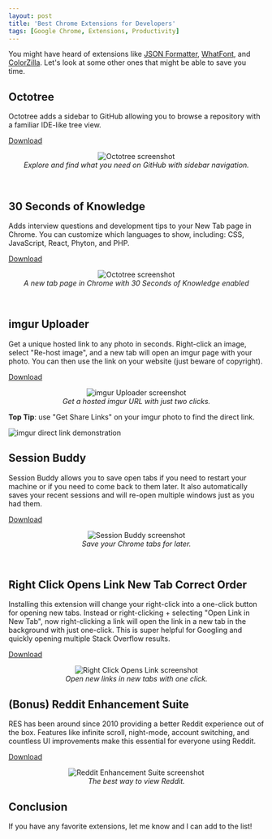 ```yaml
---
layout: post
title: 'Best Chrome Extensions for Developers'
tags: [Google Chrome, Extensions, Productivity]
---
```


You might have heard of extensions like <a href="https://chrome.google.com/webstore/detail/json-formatter/bcjindcccaagfpapjjmafapmmgkkhgoa?hl=en" target="_blank">JSON Formatter</a>, <a href="https://chrome.google.com/webstore/detail/whatfont/jabopobgcpjmedljpbcaablpmlmfcogm?hl=en" target="_blank">WhatFont</a>, and <a href="https://chrome.google.com/webstore/detail/colorzilla/bhlhnicpbhignbdhedgjhgdocnmhomnp?hl=en" target="_blank">ColorZilla</a>. Let's look at some other ones that might be able to save you time.

## Octotree

Octotree adds a sidebar to GitHub allowing you to browse a repository with a familiar IDE-like tree view.

<a href="https://chrome.google.com/webstore/detail/octotree/bkhaagjahfmjljalopjnoealnfndnagc" target="_blank">Download</a>

<p align="center">
  <img src="https://i.imgur.com/fOHbGbx.jpg" alt="Octotree screenshot"> <br>
  <i>Explore and find what you need on GitHub with sidebar navigation.</i>
</p>

<br>

## 30 Seconds of Knowledge

Adds interview questions and development tips to your New Tab page in Chrome. You can customize which languages to show, including: CSS, JavaScript, React, Phyton, and PHP.

<a href="https://chrome.google.com/webstore/detail/30-seconds-of-knowledge/mmgplondnjekobonklacmemikcnhklla?hl=en" target="_blank">Download</a>

<p align="center">
  <img src="https://imgur.com/chFTkU0.jpg" alt="Octotree screenshot"> <br>
  <i>A new tab page in Chrome with 30 Seconds of Knowledge enabled </i>
</p>

<br>

## imgur Uploader

Get a unique hosted link to any photo in seconds. Right-click an image, select "Re-host image", and a new tab will open an imgur page with your photo. You can then use the link on your website (just beware of copyright).

<a href="https://chrome.google.com/webstore/detail/imgur-uploader/lcpkicdemehhmkjolekhlglljnkggfcf?hl=en" target="_blank">Download</a>

<p align="center">
  <img src="https://i.imgur.com/QeoqWGk.jpg" alt="imgur Uploader screenshot"> <br>
  <i>Get a hosted imgur URL with just two clicks.</i>
</p>

**Top Tip**: use "Get Share Links" on your imgur photo to find the direct link.

<img src="https://i.imgur.com/w0xnMMa.png" alt="imgur direct link demonstration">

<br>

## Session Buddy

Session Buddy allows you to save open tabs if you need to restart your machine or if you need to come back to them later. It also automatically saves your recent sessions and will re-open multiple windows just as you had them.

<a href="https://chrome.google.com/webstore/detail/session-buddy/edacconmaakjimmfgnblocblbcdcpbko?hl=en" target="_blank">Download</a>

<p align="center">
  <img src="https://i.imgur.com/5HsLW1M.png" alt="Session Buddy screenshot"> <br>
  <i>Save your Chrome tabs for later.</i>
</p>

<br>

## Right Click Opens Link New Tab Correct Order

Installing this extension will change your right-click into a one-click button for opening new tabs. Instead or right-clicking + selecting "Open Link in New Tab", now right-clicking a link will open the link in a new tab in the background with just one-click. This is super helpful for Googling and quickly opening multiple Stack Overflow results.

<a href="https://chrome.google.com/webstore/detail/right-click-opens-link-ne/mhjkeimpgjokbjmioglhlngefbddppnn?hl=en" target="_blank">Download</a>

<p align="center">
  <img src="https://i.imgur.com/7VCuLZt.png" alt="Right Click Opens Link screenshot"> <br>
  <i>Open new links in new tabs with one click.</i>
</p>

## (Bonus) Reddit Enhancement Suite

RES has been around since 2010 providing a better Reddit experience out of the box. Features like infinite scroll, night-mode, account switching, and countless UI improvements make this essential for everyone using Reddit.

<a href="https://chrome.google.com/webstore/detail/reddit-enhancement-suite/kbmfpngjjgdllneeigpgjifpgocmfgmb?hl=en-US" target="_blank">Download</a>

<p align="center">
  <img src="https://i.imgur.com/RocUlzI.png" alt="Reddit Enhancement Suite screenshot"> <br>
  <i>The best way to view Reddit.</i>
</p>

## Conclusion

If you have any favorite extensions, let me know and I can add to the list!
